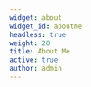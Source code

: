 ```yaml
---
widget: about
widget_id: aboutme
headless: true
weight: 20
title: About Me
active: true
author: admin
---
```

